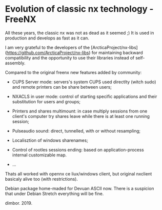 # Evolution of classic nx technology - FreeNX

All these years, the classic nx was not as dead as it seemed ;)
It is used in production and develops as fast as it can.

I am very grateful to the developers of the [ArcticaProject/nx-libs]
(https://github.com/ArcticaProject/nx-libs) for maintaining backward
compatibility and the opportunity to use their libraries instead
of self-assembly.

Compared to the original freenx new features added by community:

- CUPS Server mode: servers's system CUPS used directlty (witch sudo)
and remote printers can be share between users;

- NXACLS in user mode: control of starting specific applications and
their substitution for users and groups;

- Printers and shares multimount: in case multiply sessions from one
client's computer try shares leave while there is at least one running
session;

- Pulseaudio sound: direct, tunnelled, with or without resampling;

- Localisztion of windows sharenames;

- Control of rootles sessions ending: based on application-process
internal customizable map.

- ...

Thats all worked with opennx ce liux/windows client, but original nxclient
basicaly alive too (with restrictions).

Debian package home-maded for Devuan ASCII now. There is a suspicion that
under Debian Stretch everything will be fine.

dimbor. 2019.